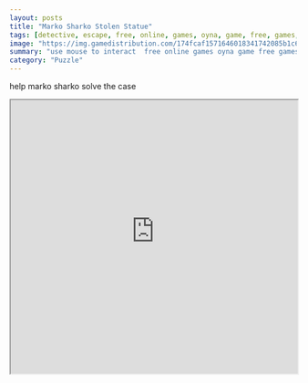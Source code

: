```yaml
---
layout: posts
title: "Marko Sharko Stolen Statue"
tags: [detective, escape, free, online, games, oyna, game, free, games, play, play, games]
image: "https://img.gamedistribution.com/174fcaf1571646018341742085b1c6f6.jpg"
summary: "use mouse to interact  free online games oyna game free games play play games"
category: "Puzzle"
---
```


help marko sharko solve the case

<iframe width="100%" height="480px;" src="https://flash.gamedistribution.com?game=174fcaf1571646018341742085b1c6f6"></iframe>